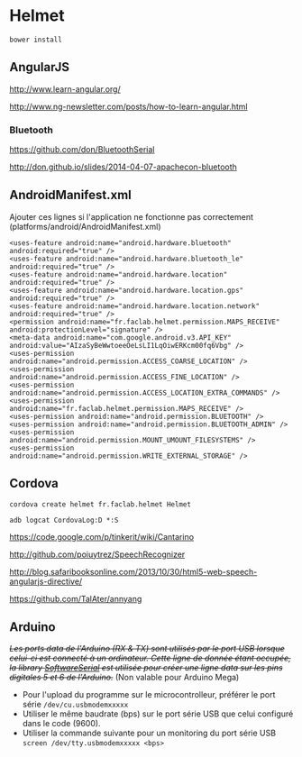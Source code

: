 # Helmet

	bower install

## AngularJS

http://www.learn-angular.org/

http://www.ng-newsletter.com/posts/how-to-learn-angular.html

### Bluetooth

https://github.com/don/BluetoothSerial

http://don.github.io/slides/2014-04-07-apachecon-bluetooth

## AndroidManifest.xml

Ajouter ces lignes si l'application ne fonctionne pas correctement (platforms/android/AndroidManifest.xml)

	<uses-feature android:name="android.hardware.bluetooth" android:required="true" />
    <uses-feature android:name="android.hardware.bluetooth_le" android:required="true" />
	<uses-feature android:name="android.hardware.location" android:required="true" />
	<uses-feature android:name="android.hardware.location.gps" android:required="true" />
	<uses-feature android:name="android.hardware.location.network" android:required="true" />
	<permission android:name="fr.faclab.helmet.permission.MAPS_RECEIVE" android:protectionLevel="signature" />
	<meta-data android:name="com.google.android.v3.API_KEY" android:value="AIzaSyBeWwtoeeOeLsLI1LqOiwERKcm00fq6Vbg" />
	<uses-permission android:name="android.permission.ACCESS_COARSE_LOCATION" />
	<uses-permission android:name="android.permission.ACCESS_FINE_LOCATION" />
	<uses-permission android:name="android.permission.ACCESS_LOCATION_EXTRA_COMMANDS" />
	<uses-permission android:name="fr.faclab.helmet.permission.MAPS_RECEIVE" />
	<uses-permission android:name="android.permission.BLUETOOTH" />
	<uses-permission android:name="android.permission.BLUETOOTH_ADMIN" />
	<uses-permission android:name="android.permission.MOUNT_UMOUNT_FILESYSTEMS" />
	<uses-permission android:name="android.permission.WRITE_EXTERNAL_STORAGE" />

## Cordova

	cordova create helmet fr.faclab.helmet Helmet

	adb logcat CordovaLog:D *:S

https://code.google.com/p/tinkerit/wiki/Cantarino

http://github.com/poiuytrez/SpeechRecognizer

http://blog.safaribooksonline.com/2013/10/30/html5-web-speech-angularjs-directive/

https://github.com/TalAter/annyang

## Arduino

*~~Les ports data de l'Arduino (RX & TX) sont utilisés par le port USB lorsque celui-ci est connecté à un ordinateur. Cette ligne de donnée étant occupée, la library [SoftwareSerial](http://arduino.cc/en/Reference/SoftwareSerial) est utilisée pour créer une ligne data sur les pins digitales 5 et 6 de l'Arduino.~~*
(Non valable pour Arduino Mega)

* Pour l'upload du programme sur le microcontrolleur, préférer le port série `/dev/cu.usbmodemxxxxx`
* Utiliser le même baudrate (bps) sur le port série USB que celui configuré dans le code (9600).
* Utiliser la commande suivante pour un monitoring du port série USB `screen /dev/tty.usbmodemxxxxx <bps>`
